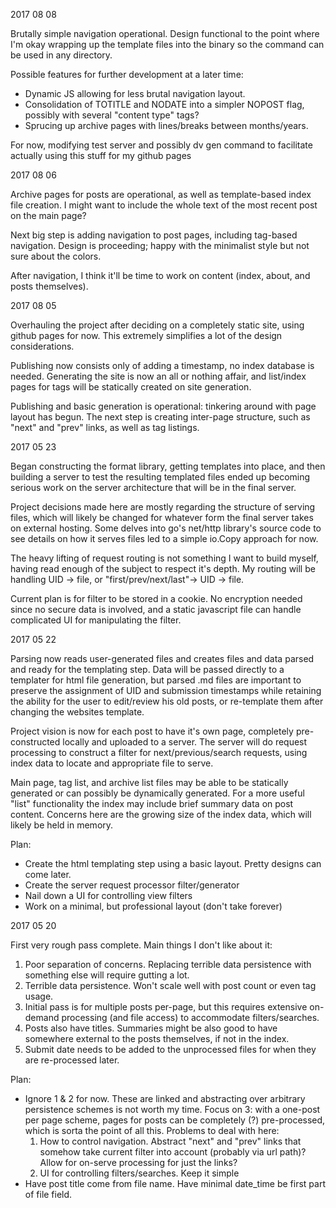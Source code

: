 2017 08 08

Brutally simple navigation operational.  Design functional to the point where I'm okay wrapping up the template files into the binary so the command can be used in any directory.

Possible features for further development at a later time:
* Dynamic JS allowing for less brutal navigation layout.
* Consolidation of TOTITLE and NODATE into a simpler NOPOST flag, possibly with several "content type" tags?
* Sprucing up archive pages with lines/breaks between months/years.

For now, modifying test server and possibly dv gen command to facilitate actually using this stuff for my github pages

2017 08 06

Archive pages for posts are operational, as well as template-based index file creation.  I might want to include the whole text of the most recent post on the main page?

Next big step is adding navigation to post pages, including tag-based navigation.  Design is proceeding; happy with the minimalist style but not sure about the colors.

After navigation, I think it'll be time to work on content (index, about, and posts themselves).

2017 08 05

Overhauling the project after deciding on a completely static site, using github pages for now.  This extremely simplifies a lot of the design considerations.

Publishing now consists only of adding a timestamp, no index database is needed.  Generating the site is now an all or nothing affair, and list/index pages for tags will be statically created on site generation.

Publishing and basic generation is operational: tinkering around with page layout has begun.  The next step is creating inter-page structure, such as "next" and "prev" links, as well as tag listings.


2017 05 23

Began constructing the format library, getting templates into place, and then building a server to test the resulting templated files ended up becoming serious work on the server architecture that will be in the final server.

Project decisions made here are mostly regarding the structure of serving files, which will likely be changed for whatever form the final server takes on external hosting.  Some delves into go's net/http library's source code to see details on how it serves files led to a simple io.Copy approach for now.

The heavy lifting of request routing is not something I want to build myself, having read enough of the subject to respect it's depth.  My routing will be handling UID -> file, or "first/prev/next/last"-> UID -> file.

Current plan is for filter to be stored in a cookie.  No encryption needed since no secure data is involved, and a static javascript file can handle complicated UI for manipulating the filter.


2017 05 22

Parsing now reads user-generated files and creates files and data parsed and ready for the templating step.  Data will be passed directly to a templater for html file generation, but parsed .md files are important to preserve the assignment of UID and submission timestamps while retaining the ability for the user to edit/review his old posts, or re-template them after changing the websites template.

Project vision is now for each post to have it's own page, completely pre-constructed locally and uploaded to a server.  The server will do request processing to construct a filter for next/previous/search requests, using index data to locate and appropriate file to serve.

Main page, tag list, and archive list files may be able to be statically generated or can possibly be dynamically generated.  For a more useful "list" functionality the index may include brief summary data on post content.  Concerns here are the growing size of the index data, which will likely be held in memory.

Plan:

* Create the html templating step using a basic layout.  Pretty designs can come later.
* Create the server request processor filter/generator
* Nail down a UI for controlling view filters
* Work on a minimal, but professional layout (don't take forever)


2017 05 20

First very rough pass complete.  Main things I don't like about it:
1. Poor separation of concerns.  Replacing terrible data persistence with something else will require gutting a lot.
2. Terrible data persistence.  Won't scale well with post count or even tag usage.
3. Initial pass is for multiple posts per-page, but this requires extensive on-demand processing (and file access) to accommodate filters/searches.
4. Posts also have titles.  Summaries might be also good to have somewhere external to the posts themselves, if not in the index.
5. Submit date needs to be added to the unprocessed files for when they are re-processed later.


Plan:

* Ignore 1 & 2 for now.  These are linked and abstracting over arbitrary persistence schemes is not worth my time.  Focus on 3: with a one-post per page scheme, pages for posts can be completely (?) pre-processed, which is sorta the point of all this.  Problems to deal with here:
    1. How to control navigation.  Abstract "next" and "prev" links that somehow take current filter into account (probably via url path)?  Allow for on-serve processing for just the links?
    2. UI for controlling filters/searches.  Keep it simple
* Have post title come from file name.  Have minimal date_time be first part of file field.

